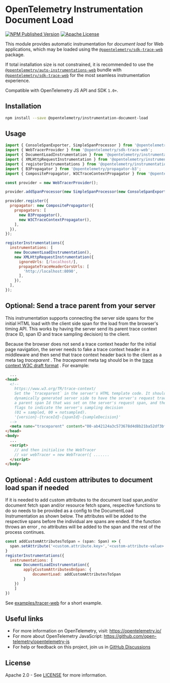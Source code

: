 # OpenTelemetry Instrumentation Document Load

[![NPM Published Version][npm-img]][npm-url]
[![Apache License][license-image]][license-image]

This module provides automatic instrumentation for *document load* for Web applications, which may be loaded using the [`@opentelemetry/sdk-trace-web`](https://www.npmjs.com/package/@opentelemetry/sdk-trace-web) package.

If total installation size is not constrained, it is recommended to use the [`@opentelemetry/auto-instrumentations-web`](https://www.npmjs.com/package/@opentelemetry/auto-instrumentations-web) bundle with [`@opentelemetry/sdk-trace-web`](https://www.npmjs.com/package/@opentelemetry/sdk-trace-web) for the most seamless instrumentation experience.

Compatible with OpenTelemetry JS API and SDK `1.0+`.

## Installation

```bash
npm install --save @opentelemetry/instrumentation-document-load
```

## Usage

```js
import { ConsoleSpanExporter, SimpleSpanProcessor } from '@opentelemetry/sdk-trace-base';
import { WebTracerProvider } from '@opentelemetry/sdk-trace-web';
import { DocumentLoadInstrumentation } from '@opentelemetry/instrumentation-document-load';
import { XMLHttpRequestInstrumentation } from '@opentelemetry/instrumentation-xml-http-request';
import { registerInstrumentations } from '@opentelemetry/instrumentation';
import { B3Propagator } from '@opentelemetry/propagator-b3';
import { CompositePropagator, W3CTraceContextPropagator } from '@opentelemetry/core';

const provider = new WebTracerProvider();

provider.addSpanProcessor(new SimpleSpanProcessor(new ConsoleSpanExporter()));

provider.register({
  propagator: new CompositePropagator({
    propagators: [
      new B3Propagator(),
      new W3CTraceContextPropagator(),
    ],
  }),
});

registerInstrumentations({
  instrumentations: [
    new DocumentLoadInstrumentation(),
    new XMLHttpRequestInstrumentation({
      ignoreUrls: [/localhost/],
      propagateTraceHeaderCorsUrls: [
        'http://localhost:8090',
      ],
    }),
  ],
});

```

## Optional: Send a trace parent from your server

This instrumentation supports connecting the server side spans for the initial HTML load with the client side span for the load from the browser's timing API. This works by having the server send its parent trace context (trace ID, span ID and trace sampling decision) to the client.

Because the browser does not send a trace context header for the initial page navigation, the server needs to fake a trace context header in a middleware and then send that trace context header back to the client as a meta tag *traceparent* . The *traceparent* meta tag should be in the [trace context W3C draft format][trace-context-url] . For example:

```html
  ...
<head>
  <!--
    https://www.w3.org/TR/trace-context/
    Set the `traceparent` in the server's HTML template code. It should be
    dynamically generated server side to have the server's request trace Id,
    a parent span Id that was set on the server's request span, and the trace
    flags to indicate the server's sampling decision
    (01 = sampled, 00 = notsampled).
    '{version}-{traceId}-{spanId}-{sampleDecision}'
  -->
  <meta name="traceparent" content="00-ab42124a3c573678d4d8b21ba52df3bf-d21f7bc17caa5aba-01">
</head>
<body>
  ...
  <script>
    // and then initialise the WebTracer
    // var webTracer = new WebTracer({ .......
  </script>
</body>
```


## Optional : Add custom attributes to document load span if needed

If it is needed to add custom attributes to the document load span,and/or document fetch span and/or resource fetch spans, respective functions to do so needs to be provided
as a config to the DocumentLoad Instrumentation as shown below. The attributes will be added to the respective spans
before the individual are spans are ended. If the function throws an error , no attributes will be added to the span and
the rest of the process continues.

```js
const addCustomAttributesToSpan = (span: Span) => {
  span.setAttribute('<custom.attribute.key>','<custom-attribute-value>');
}
registerInstrumentations({
  instrumentations: [
    new DocumentLoadInstrumentation({
        applyCustomAttributesOnSpan: {
            documentLoad: addCustomAttributesToSpan
        }
    })
    ]
})


```
See [examples/tracer-web](https://github.com/open-telemetry/opentelemetry-js/tree/main/examples/tracer-web) for a short example.

## Useful links

- For more information on OpenTelemetry, visit: <https://opentelemetry.io/>
- For more about OpenTelemetry JavaScript: <https://github.com/open-telemetry/opentelemetry-js>
- For help or feedback on this project, join us in [GitHub Discussions][discussions-url]

## License

Apache 2.0 - See [LICENSE][license-url] for more information.

[discussions-url]: https://github.com/open-telemetry/opentelemetry-js/discussions
[license-url]: https://github.com/open-telemetry/opentelemetry-js/blob/main/LICENSE
[license-image]: https://img.shields.io/badge/license-Apache_2.0-green.svg?style=flat
[npm-url]: https://www.npmjs.com/package/@opentelemetry/instrumentation-document-load
[npm-img]: https://badge.fury.io/js/%40opentelemetry%2Finstrumentation-document-load.svg
[trace-context-url]: https://www.w3.org/TR/trace-context
